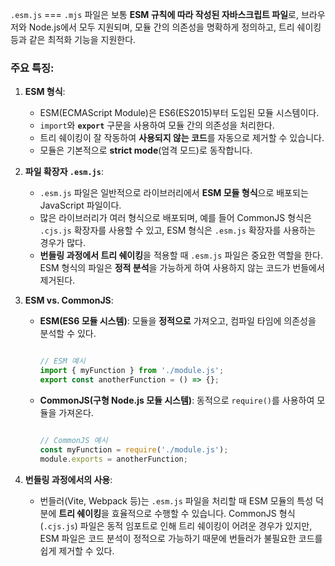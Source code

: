 `.esm.js` === `.mjs` 파일은 보통 **ESM 규칙에 따라 작성된 자바스크립트 파일**로, 브라우저와 Node.js에서 모두 지원되며, 모듈 간의 의존성을 명확하게 정의하고, 트리 쉐이킹 등과 같은 최적화 기능을 지원한다.

### 주요 특징:

1. **ESM 형식**:
    - ESM(ECMAScript Module)은 ES6(ES2015)부터 도입된 모듈 시스템이다.
    - `import`와 **`export`** 구문을 사용하여 모듈 간의 의존성을 처리한다.
    - 트리 쉐이킹이 잘 작동하여 **사용되지 않는 코드**를 자동으로 제거할 수 있습니다.
    - 모듈은 기본적으로 **strict mode**(엄격 모드)로 동작합니다.
2. **파일 확장자 `.esm.js`**:
    - `.esm.js` 파일은 일반적으로 라이브러리에서 **ESM 모듈 형식**으로 배포되는 JavaScript 파일이다.
    - 많은 라이브러리가 여러 형식으로 배포되며, 예를 들어 CommonJS 형식은 `.cjs.js` 확장자를 사용할 수 있고, ESM 형식은 `.esm.js` 확장자를 사용하는 경우가 많다.
    - **번들링 과정에서 트리 쉐이킹**을 적용할 때 `.esm.js` 파일은 중요한 역할을 한다. ESM 형식의 파일은 **정적 분석**을 가능하게 하여 사용하지 않는 코드가 번들에서 제거된다.
3. **ESM vs. CommonJS**:
    - **ESM(ES6 모듈 시스템)**: 모듈을 **정적으로** 가져오고, 컴파일 타임에 의존성을 분석할 수 있다.
        
        ```jsx
        
        // ESM 예시
        import { myFunction } from './module.js';
        export const anotherFunction = () => {};
        
        ```
        
    - **CommonJS(구형 Node.js 모듈 시스템)**: 동적으로 `require()`를 사용하여 모듈을 가져온다.
        
        ```jsx
        
        // CommonJS 예시
        const myFunction = require('./module.js');
        module.exports = anotherFunction;
        
        ```
        
4. **번들링 과정에서의 사용**:
    - 번들러(Vite, Webpack 등)는 `.esm.js` 파일을 처리할 때 ESM 모듈의 특성 덕분에 **트리 쉐이킹**을 효율적으로 수행할 수 있습니다. CommonJS 형식(`.cjs.js`) 파일은 동적 임포트로 인해 트리 쉐이킹이 어려운 경우가 있지만, ESM 파일은 코드 분석이 정적으로 가능하기 때문에 번들러가 불필요한 코드를 쉽게 제거할 수 있다.
